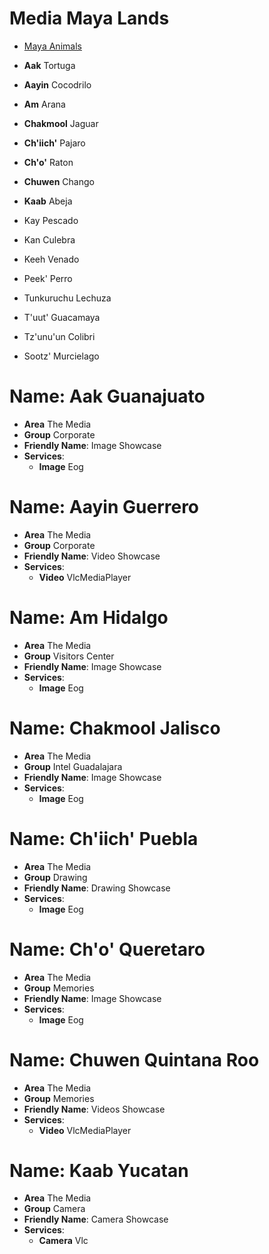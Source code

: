 # Media Maya Lands

- [Maya Animals](http://www.native-languages.org/maya_animals.htm)

- __Aak__ Tortuga
- __Aayin__ Cocodrilo
- __Am__ Arana
- __Chakmool__ Jaguar
- __Ch'iich'__ Pajaro
- __Ch'o'__ Raton
- __Chuwen__ Chango
- __Kaab__ Abeja
- Kay Pescado
- Kan Culebra
- Keeh Venado
- Peek' Perro
- Tunkuruchu Lechuza
- T'uut' Guacamaya
- Tz'unu'un Colibri
- Sootz' Murcielago

# Name: Aak Guanajuato

* **Area** The Media
* **Group** Corporate
* **Friendly Name**: Image Showcase
* **Services**:
  * **Image** Eog

# Name: Aayin Guerrero

* **Area** The Media
* **Group** Corporate
* **Friendly Name**: Video Showcase
* **Services**:
  * **Video** VlcMediaPlayer

# Name: Am Hidalgo

* **Area** The Media
* **Group** Visitors Center
* **Friendly Name**: Image Showcase
* **Services**:
  * **Image** Eog

# Name: Chakmool Jalisco

* **Area** The Media
* **Group** Intel Guadalajara
* **Friendly Name**: Image Showcase
* **Services**:
  * **Image** Eog

# Name: Ch'iich' Puebla

* **Area** The Media
* **Group** Drawing
* **Friendly Name**: Drawing Showcase
* **Services**:
  * **Image** Eog

# Name: Ch'o' Queretaro

* **Area** The Media
* **Group** Memories
* **Friendly Name**: Image Showcase
* **Services**:
  * **Image** Eog

# Name: Chuwen Quintana Roo

* **Area** The Media
* **Group** Memories
* **Friendly Name**: Videos Showcase
* **Services**:
  * **Video** VlcMediaPlayer

# Name: Kaab Yucatan

* **Area** The Media
* **Group** Camera
* **Friendly Name**: Camera Showcase
* **Services**:
  * **Camera** Vlc

